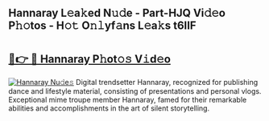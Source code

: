 ## Hannaray L𝚎a𝚔ed N𝚞𝚍e - Part-HJQ Vi𝚍𝚎o P𝚑𝚘tos - H𝚘𝚝 O𝚗𝚕yf𝚊ns L𝚎a𝚔s t6IIF

# <h2><a href="http://kf4n9yo.oniu.top/?m=Hannaray">🔗👉 🔴 Hannaray P𝚑ot𝚘𝚜 V𝚒d𝚎o</a></h2>

[![Hannaray Nu𝚍e𝚜](https://i.imgur.com/0qMVB7G.gif)](http://kf4n9yo.oniu.top/?m=Hannaray)
Digital trendsetter Hannaray, recognized for publishing dance and lifestyle material, consisting of presentations and personal vlogs. Exceptional mime troupe member Hannaray, famed for their remarkable abilities and accomplishments in the art of silent storytelling.  
